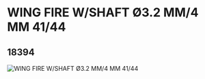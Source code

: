 # WING FIRE W/SHAFT Ø3.2 MM/4 MM 41/44
## 18394
![WING FIRE W/SHAFT Ø3.2 MM/4 MM 41/44](https://lc-www-live-s.legocdn.com/media/bricks/5/2/6097662.jpg)